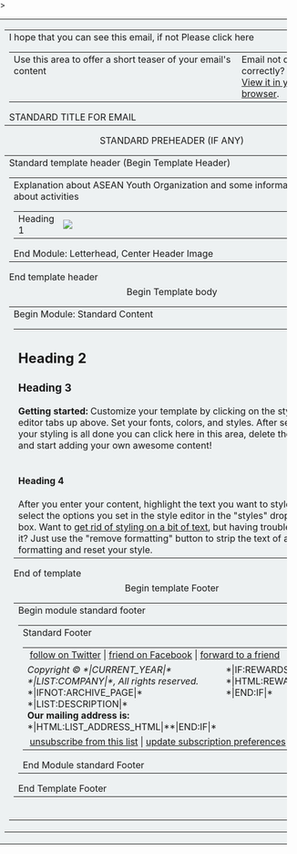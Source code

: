 <body style="margin: 0; padding: 0;">
 <table align="center" border="0" cellpadding="0" cellspacing="0" height="100%" width="100%" id="backgroundTable">>
   <tr>
    <td align="center" valign="top" bgcolor="#EDF1F2">
     <table border="0" cellpadding="0" cellspacing="0" width="600" id="templatePreheader">
       <tr>
         <td valign="top" class="preheaderContent">
          <table border="0" cellpadding="10" cellspacing="0" width="600">
           <tr>
            <td valign="top" width="600">
             <div mc:edit="std_preheader_content">
              Use this area to offer a short teaser of your email's content
             </div>
            </td>
            I hope that you can see this email, if not
              <td valign="top" width="30%">
             <div mc:edit="std_preheader_links">
              Email not displaying correctly? <br /><a href="www.aseanyouth.net" target="_blank">View it in your browser</a>.
              </div>
            </td>
           Please click here
           </tr>
          </table>
          STANDARD TITLE FOR EMAIL
        </td>
      </tr>
     </table>
     STANDARD PREHEADER (IF ANY)
     <table border="0" cellpading="0" cellspacing="0" width="600" id="templateContainer">
      <tr>
       <td aligh="center" valign="top">
        Standard template header (Begin Template Header)
        <table border="0"cellpadding="0" cellspacing="0" width="600" id="templateHeader">
         <tr>
          <td class="headercontent">
           Explanation about ASEAN Youth Organization and some information about activities
           <table border="0" cellpadding="10"cellspacing="0" width="100%">
            <tr>
             <td class="Left Header content">
              <div mc:edit="header_content_left">
               Heading 1
              </div>
             </td>
             <td valign=middle" width="600">
                <img src="https://aseanyouthnet.files.wordpress.com/2017/05/vietnambannerlandingpage900x200-copy1.jpg" style="max-width:180px;" id=HeaderImage campaign-icon" mc:label="header_image" mc:edit="header_image" mc:allowtext/>
            </td>
            <td class="rightHeaderContent">
             <div mc:edit="header_content_right">
               Heading 1
             </div>
            </td>
           </tr>
          </table>
        End Module: Letterhead, Center Header Image
       </td>
      </tr>
     </table>
     End template header
    </td>
   </tr>
    <tr>
     <td align="center" valign="top">
      Begin Template body
      <table border="0" cellpadding="10" cellspacing="0" width="600" id="templateBody">
      <tr>
       <td valign="top" class="bodyContent">
        Begin Module: Standard Content
        <table border="0" cellpadding="10" cellspacing="0" width="100%">
         <tr>
          <td valign="top">
           <div mc:edit="std_content00">
            <h2 class="h2">Heading 2</h2>
            <h3 class="h3">Heading 3</h3>
            <strong>Getting started:</strong> Customize your template by clicking on the style editor tabs up above. Set your fonts, colors, and styles. After setting your styling is all done you can click here in this area, delete the text, and start adding your own awesome content!
             <br />
             <br />
             <h4 class="h4">Heading 4</h4>
             After you enter your content, highlight the text you want to style and select the options you set in the style editor in the "styles" drop down box. Want to <a href="http://www.mailchimp.com/kb/article/im-using-the-style-designer-and-i-cant-get-my-formatting-to-change" target="_blank">get rid of styling on a bit of text</a>, but having trouble doing it? Just use the "remove formatting" button to strip the text of any formatting and reset your style.
															</div>
														</td>
             </tr>
           </table>
        End of template
       </td>
      </tr>
       <tr>
        <td align="center" valign="top">
         Begin template Footer
         <table border="0" cellpading="0" cellspacing="0" width="600" id="templateFooter">
         <tr>
          <td valign="top" class="footercotent">
           Begin module standard footer
           <table border="0" cellpadding="0" cellspacing="0" width="600" id="templateFooter">
            <tr>
             <td valign="top" class="FooterContent">
              Standard Footer
              <table border="0" cellpadding="10" cellspacing="0" width="100%">
               <tr>
                <td colspan="2" valign="middle" id="social">
                 <div mc:edit="std_social">
                  &nbsp;<a href="*|TWITTER:PROFILEURL|*">follow on Twitter</a> | <a href="*|FACEBOOK:PROFILEURL|*">friend on Facebook</a> | <a href="*|FORWARD|*">forward to a friend</a>&nbsp;
                 </div>
                </td>
               </tr>
               <tr>
                <td valign="top" width="350">
                 <div mc:edit="std_footer">
																 <em>Copyright &copy; *|CURRENT_YEAR|* *|LIST:COMPANY|*, All rights reserved.</em>
																<br/>
																*|IFNOT:ARCHIVE_PAGE|* *|LIST:DESCRIPTION|*
																<br/>
																<strong>Our mailing address is:</strong>
																<br/>
																*|HTML:LIST_ADDRESS_HTML|**|END:IF|* 
               </div>
                 </td>
                  <td valign="top" width="190" id="monkeyRewards">
                   <div mc:edit="monkeyrewards">
                    *|IF:REWARDS|* *|HTML:REWARDS|* *|END:IF|*
                   </div>
                  </td>
                 </tr>
                 <tr>
                  <td colspan="2" valign="middle" id="utility">
                    <div mc:edit="std_utility">
                    &nbsp;<a href="*|UNSUB|*">unsubscribe from this list</a> | <a href="*|UPDATE_PROFILE|*">update subscription preferences</a>&nbsp;
                    </div>
                   </td>
                  </tr>
                 </table>
                 End Module standard Footer   
                </td>
               </tr>
               </table>
               End Template Footer
               </td>
              </tr>
             </table>
            <br/>
           </td>
          </tr>
         </table>
        </center>
    </body>
</html>
  
        
        
        
        
        
        
        
        
        
             
           
